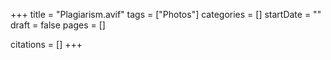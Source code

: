 +++
title = "Plagiarism.avif"
tags = ["Photos"]
categories = []
startDate = ""
draft = false
pages = []

citations = []
+++
